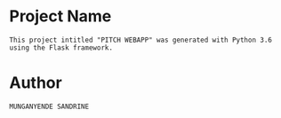 # Project Name
`
This project intitled "PITCH WEBAPP" was generated with Python 3.6 using the Flask framework.
`
# Author

`
MUNGANYENDE SANDRINE
`
